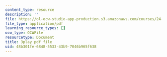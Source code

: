 ```yaml
---
content_type: resource
description: ''
file: https://ol-ocw-studio-app-production.s3.amazonaws.com/courses/24-908-creole-language-and-caribbean-identities-spring-2017/48b301fe6848553343b97046b965f638_fh1bvrJN4Fc.pdf
file_type: application/pdf
learning_resource_types: []
ocw_type: OCWFile
resourcetype: Document
title: 3play pdf file
uid: 48b301fe-6848-5533-43b9-7046b965f638
---
```

